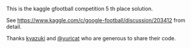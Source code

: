 This is the kaggle gfootball competition 5 th place solution.

See https://www.kaggle.com/c/google-football/discussion/203412 from detail.

Thanks [kyazuki](https://www.kaggle.com/kyazuki) and  [@yuricat](https://www.kaggle.com/yuricat) who are generous to share their code.